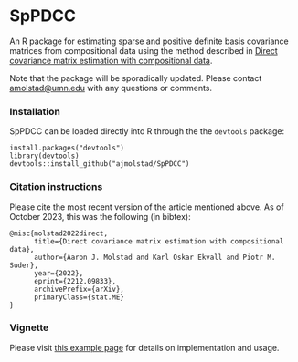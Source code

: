 # SpPDCC
An R package for estimating sparse and positive definite basis covariance matrices from compositional data using the method described in [Direct covariance matrix estimation with compositional data](https://arxiv.org/abs/2212.09833). 

Note that the package will be sporadically updated. Please contact amolstad@umn.edu with any questions or comments. 

### Installation
SpPDCC can be loaded directly into R through the the `devtools` package:
```{r}
install.packages("devtools")
library(devtools)
devtools::install_github("ajmolstad/SpPDCC")
```
### Citation instructions
Please cite the most recent version of the article mentioned above. As of October 2023, this was the following (in bibtex): 
```
@misc{molstad2022direct,
      title={Direct covariance matrix estimation with compositional data}, 
      author={Aaron J. Molstad and Karl Oskar Ekvall and Piotr M. Suder},
      year={2022},
      eprint={2212.09833},
      archivePrefix={arXiv},
      primaryClass={stat.ME}
}
```
### Vignette
Please visit [this example page](https://ajmolstad.github.io/docs/SpPDCCExample.html) for details on implementation and usage. 
